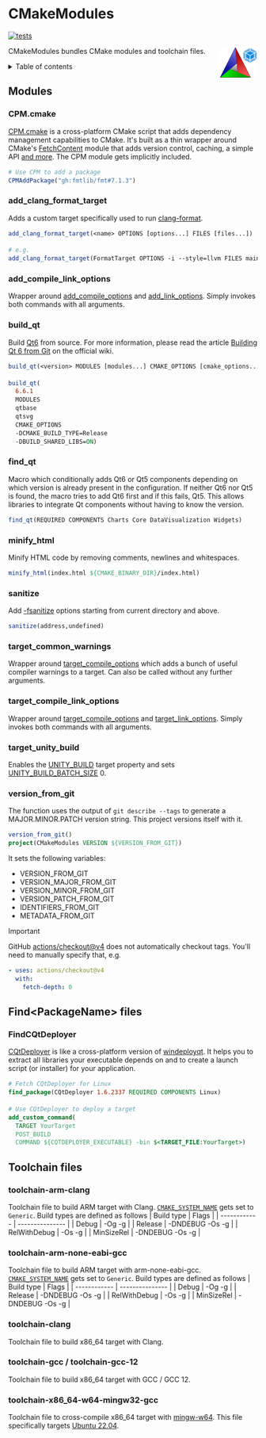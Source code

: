 # CMakeModules

[![tests](https://github.com/ZIMO-Elektronik/CMakeModules/actions/workflows/tests.yml/badge.svg)](https://github.com/ZIMO-Elektronik/CMakeModules/actions/workflows/tests.yml)

<img src="data/images/logo.svg" width="15%" align="right"/>

CMakeModules bundles CMake modules and toolchain files.

<details>
  <summary>Table of contents</summary>
  <ol>
    <li><a href="#modules">Modules</a></li>
      <ul>
        <li><a href="#cpmcmake">CPM.cmake</a></li>
        <li><a href="#add_clang_format_target">add_clang_format_target</a></li>
        <li><a href="#add_compile_link_options">add_compile_link_options</a></li>
        <li><a href="#build_qt">build_qt</a></li>
        <li><a href="#find_qt">find_qt</a></li>
        <li><a href="#minify_html">minify_html</a></li>
        <li><a href="#sanitize">sanitize</a></li>
        <li><a href="#target_common_warnings">target_common_warnings</a></li>
        <li><a href="#target_compile_link_options">target_compile_link_options</a></li>
        <li><a href="#target_unity_build">target_unity_build</a></li>
        <li><a href="#version_from_git">version_from_git</a></li>
      </ul>
    <li><a href="#findpackagename-files">Find&lt;PackageName&gt; files</a></li>
      <ul>
        <li><a href="#findcqtdeployer">FindCQtDeployer</a></li>
      </ul>
    <li><a href="#toolchain-files">Toolchain files</a></li>
      <ul>
        <li><a href="#toolchain-arm-clang">toolchain-arm-clang</a></li>
        <li><a href="#toolchain-arm-none-eabi-gcc">toolchain-arm-none-eabi-gcc</a></li>
        <li><a href="#toolchain-clang">toolchain-clang</a></li>
        <li><a href="#toolchain-gcc--toolchain-gcc-12">toolchain-gcc--toolchain-gcc-12</a></li>
        <li><a href="#toolchain-x86_64-w64-mingw32-gcc">toolchain-x86_64-w64-mingw32-gcc</a></li>
      </ul>
  </ol>
</details>

## Modules
### CPM.cmake
[CPM.cmake](https://github.com/cpm-cmake/CPM.cmake) is a cross-platform CMake script that adds dependency management capabilities to CMake. It's built as a thin wrapper around CMake's [FetchContent](https://cmake.org/cmake/help/latest/module/FetchContent.html) module that adds version control, caching, a simple API [and more](https://github.com/cpm-cmake/CPM.cmake#comparison-to-pure-fetchcontent--externalproject). The CPM module gets implicitly included.
```cmake
# Use CPM to add a package
CPMAddPackage("gh:fmtlib/fmt#7.1.3")
```

### add_clang_format_target
Adds a custom target specifically used to run [clang-format](https://clang.llvm.org/docs/ClangFormat.html).
```cmake
add_clang_format_target(<name> OPTIONS [options...] FILES [files...])

# e.g.
add_clang_format_target(FormatTarget OPTIONS -i --style=llvm FILES main.cpp func.cpp)
```

### add_compile_link_options
Wrapper around [add_compile_options](https://cmake.org/cmake/help/latest/command/add_compile_options.html) and [add_link_options](https://cmake.org/cmake/help/latest/command/add_link_options.html). Simply invokes both commands with all arguments.

### build_qt
Build [Qt6](https://www.qt.io/) from source. For more information, please read the article [Building Qt 6 from Git](https://wiki.qt.io/Building_Qt_6_from_Git) on the official wiki.
```cmake
build_qt(<version> MODULES [modules...] CMAKE_OPTIONS [cmake_options...])

build_qt(
  6.6.1
  MODULES
  qtbase
  qtsvg
  CMAKE_OPTIONS
  -DCMAKE_BUILD_TYPE=Release
  -DBUILD_SHARED_LIBS=ON)
```

### find_qt
Macro which conditionally adds Qt6 or Qt5 components depending on which version is already present in the configuration. If neither Qt6 nor Qt5 is found, the macro tries to add Qt6 first and if this fails, Qt5. This allows libraries to integrate Qt components without having to know the version.
```cmake
find_qt(REQUIRED COMPONENTS Charts Core DataVisualization Widgets)
```

### minify_html
Minify HTML code by removing comments, newlines and whitespaces.
```cmake
minify_html(index.html ${CMAKE_BINARY_DIR}/index.html)
```

### sanitize
Add [-fsanitize](https://gcc.gnu.org/onlinedocs/gcc/Instrumentation-Options.html) options starting from current directory and above.
```cmake
sanitize(address,undefined)
```

### target_common_warnings
Wrapper around [target_compile_options](https://cmake.org/cmake/help/latest/command/target_compile_options.html) which adds a bunch of useful compiler warnings to a target. Can also be called without any further arguments.

### target_compile_link_options
Wrapper around [target_compile_options](https://cmake.org/cmake/help/latest/command/target_compile_options.html) and [target_link_options](https://cmake.org/cmake/help/latest/command/target_link_options.html). Simply invokes both commands with all arguments.

### target_unity_build
Enables the [UNITY_BUILD](https://cmake.org/cmake/help/latest/prop_tgt/UNITY_BUILD.html) target property and sets [UNITY_BUILD_BATCH_SIZE](https://cmake.org/cmake/help/latest/prop_tgt/UNITY_BUILD_BATCH_SIZE.html#prop_tgt:UNITY_BUILD_BATCH_SIZE) 0.

### version_from_git
The function uses the output of `git describe --tags` to generate a MAJOR.MINOR.PATCH version string. This project versions itself with it.
```cmake
version_from_git()
project(CMakeModules VERSION ${VERSION_FROM_GIT})
```

It sets the following variables:
- VERSION_FROM_GIT
- VERSION_MAJOR_FROM_GIT
- VERSION_MINOR_FROM_GIT
- VERSION_PATCH_FROM_GIT
- IDENTIFIERS_FROM_GIT
- METADATA_FROM_GIT

> [!IMPORTANT]
> GitHub [actions/checkout@v4](https://github.com/actions/checkout) does not automatically checkout tags. You'll need to manually specify that, e.g.
> ```yml
> - uses: actions/checkout@v4
>   with:
>     fetch-depth: 0
> ```

## Find&lt;PackageName&gt; files
### FindCQtDeployer
[CQtDeployer](https://github.com/QuasarApp/CQtDeployer) is like a cross-platform version of [windeployqt](https://doc.qt.io/qt-6/windows-deployment.html). It helps you to extract all libraries your executable depends on and to create a launch script (or installer) for your application.
```cmake
# Fetch CQtDeployer for Linux
find_package(CQtDeployer 1.6.2337 REQUIRED COMPONENTS Linux)

# Use CQtDeployer to deploy a target
add_custom_command(
  TARGET YourTarget
  POST_BUILD
  COMMAND ${CQTDEPLOYER_EXECUTABLE} -bin $<TARGET_FILE:YourTarget>)
```

## Toolchain files
### toolchain-arm-clang
Toolchain file to build ARM target with Clang. [`CMAKE_SYSTEM_NAME`](https://cmake.org/cmake/help/latest/variable/CMAKE_SYSTEM_NAME.html) gets set to `Generic`. Build types are defined as follows
| Build type   | Flags           |
| ------------ | --------------- |
| Debug        | -Og -g          |
| Release      | -DNDEBUG -Os -g |
| RelWithDebug | -Os -g          |
| MinSizeRel   | -DNDEBUG -Os -g |

### toolchain-arm-none-eabi-gcc
Toolchain file to build ARM target with arm-none-eabi-gcc. [`CMAKE_SYSTEM_NAME`](https://cmake.org/cmake/help/latest/variable/CMAKE_SYSTEM_NAME.html) gets set to `Generic`. Build types are defined as follows
| Build type   | Flags           |
| ------------ | --------------- |
| Debug        | -Og -g          |
| Release      | -DNDEBUG -Os -g |
| RelWithDebug | -Os -g          |
| MinSizeRel   | -DNDEBUG -Os -g |

### toolchain-clang
Toolchain file to build x86_64 target with Clang.

### toolchain-gcc / toolchain-gcc-12
Toolchain file to build x86_64 target with GCC / GCC 12.

### toolchain-x86_64-w64-mingw32-gcc
Toolchain file to cross-compile x86_64 target with [mingw-w64](https://packages.ubuntu.com/jammy/mingw-w64). This file specifically targets [Ubuntu 22.04](https://releases.ubuntu.com/jammy).